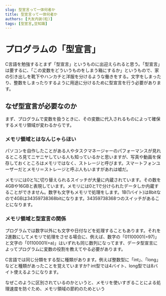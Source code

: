 ```yaml
---
slug: 型宣言って一体何者か
title: 型宣言って一体何者か
authors: [大友内装(粒)]
tags: [型宣言,豆知識]
---
```

# プログラムの「型宣言」
C言語を勉強するとまず「型宣言」というものに出迎えられると思う。「型宣言」は要するに、「この変数をどういうものをしまう箱にするか」というもので、家の引き出しを靴下やハンカチと洋服を分けるような働きをする。文字をしまったり、整数をしまったりするように用途に分けるために型宣言を行う必要があります。

## なぜ型宣言が必要なのか
まず、プログラムで変数を扱うときに、その変数に代入されるものによって確保するメモリ領域が変わるからです。

### メモリ領域とはなんじゃらほい
パソコンを自作したことがある人やタスクマネージャーのパフォーマンスが見れるところ見てニヤニヤしている人も知っているかと思いますが、写真や動画を保存しておくところはメモリではなく、ストレージと呼びます。スマートフォンユーザーだとメモリ＝ストレージと呼ぶ人もいますがあれは嘘だ。

メモリには0と1に切り替えられるスイッチが大量に内蔵されています。その数を4GBや16GBと表現しています。メモリには0と1で分けられたデータしか内蔵することができません。数字も文字もメモリで処理をします。1B(1バイト)は8bitなので4GBは34359738368bitになります。34359738368つのスイッチがあることになります。

### メモリ領域と型宣言の関係
プログラムでは数字以外にも文字や日付などを処理することもあります。それを2進数にしてメモリで処理をさせる場合に、例えば、数字の「01100001(=97)」と文字の「01100001(=a)」はいずれも同じ数列になってます、データ型宣言によってプログラムに変数の役割を教えてやる必要があります。

C言語では同じ分類をする型に種類があります。例えば整数型に「int」、「long」などと種類があったことを覚えていますか?
int型では4バイト、long型では8バイト使えるようになります。

なぜこのように区別されているのかというと、メモリを使いすぎることによる処理速度を防ぐため、メモリ領域の節約のためという